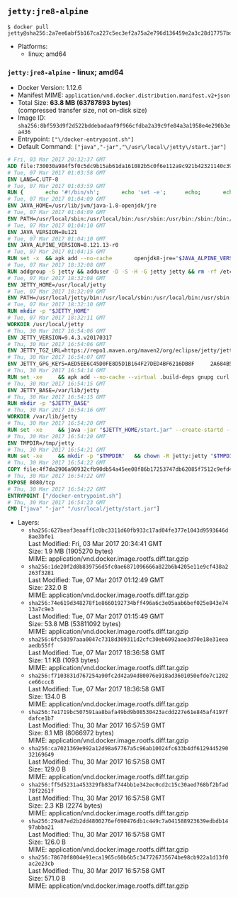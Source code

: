 ## `jetty:jre8-alpine`

```console
$ docker pull jetty@sha256:2a7ee6abf5b167ca227c5ec3ef2a75a2e796d136459e2a3c28d17757bde193b1
```

-	Platforms:
	-	linux; amd64

### `jetty:jre8-alpine` - linux; amd64

-	Docker Version: 1.12.6
-	Manifest MIME: `application/vnd.docker.distribution.manifest.v2+json`
-	Total Size: **63.8 MB (63787893 bytes)**  
	(compressed transfer size, not on-disk size)
-	Image ID: `sha256:8bf593d9f2d522bddebadaaf9f966cfdba2a39c9fe84a3a1958e4e290b3ea436`
-	Entrypoint: `["\/docker-entrypoint.sh"]`
-	Default Command: `["java","-jar","\/usr\/local\/jetty\/start.jar"]`

```dockerfile
# Fri, 03 Mar 2017 20:32:37 GMT
ADD file:730030a984f5f0c5dc9b15ab61da161082b5c0f6e112a9c921b42321140c3927 in / 
# Tue, 07 Mar 2017 01:03:58 GMT
ENV LANG=C.UTF-8
# Tue, 07 Mar 2017 01:03:59 GMT
RUN { 		echo '#!/bin/sh'; 		echo 'set -e'; 		echo; 		echo 'dirname "$(dirname "$(readlink -f "$(which javac || which java)")")"'; 	} > /usr/local/bin/docker-java-home 	&& chmod +x /usr/local/bin/docker-java-home
# Tue, 07 Mar 2017 01:04:09 GMT
ENV JAVA_HOME=/usr/lib/jvm/java-1.8-openjdk/jre
# Tue, 07 Mar 2017 01:04:09 GMT
ENV PATH=/usr/local/sbin:/usr/local/bin:/usr/sbin:/usr/bin:/sbin:/bin:/usr/lib/jvm/java-1.8-openjdk/jre/bin:/usr/lib/jvm/java-1.8-openjdk/bin
# Tue, 07 Mar 2017 01:04:10 GMT
ENV JAVA_VERSION=8u121
# Tue, 07 Mar 2017 01:04:10 GMT
ENV JAVA_ALPINE_VERSION=8.121.13-r0
# Tue, 07 Mar 2017 01:04:15 GMT
RUN set -x 	&& apk add --no-cache 		openjdk8-jre="$JAVA_ALPINE_VERSION" 	&& [ "$JAVA_HOME" = "$(docker-java-home)" ]
# Tue, 07 Mar 2017 18:32:08 GMT
RUN addgroup -S jetty && adduser -D -S -H -G jetty jetty && rm -rf /etc/group- /etc/passwd- /etc/shadow-
# Tue, 07 Mar 2017 18:32:08 GMT
ENV JETTY_HOME=/usr/local/jetty
# Tue, 07 Mar 2017 18:32:09 GMT
ENV PATH=/usr/local/jetty/bin:/usr/local/sbin:/usr/local/bin:/usr/sbin:/usr/bin:/sbin:/bin:/usr/lib/jvm/java-1.8-openjdk/jre/bin:/usr/lib/jvm/java-1.8-openjdk/bin
# Tue, 07 Mar 2017 18:32:10 GMT
RUN mkdir -p "$JETTY_HOME"
# Tue, 07 Mar 2017 18:32:11 GMT
WORKDIR /usr/local/jetty
# Thu, 30 Mar 2017 16:54:06 GMT
ENV JETTY_VERSION=9.4.3.v20170317
# Thu, 30 Mar 2017 16:54:06 GMT
ENV JETTY_TGZ_URL=https://repo1.maven.org/maven2/org/eclipse/jetty/jetty-home/9.4.3.v20170317/jetty-home-9.4.3.v20170317.tar.gz
# Thu, 30 Mar 2017 16:54:07 GMT
ENV JETTY_GPG_KEYS=AED5EE6C45D0FE8D5D1B164F27DED4BF6216DB8F 	2A684B57436A81FA8706B53C61C3351A438A3B7D 	5989BAF76217B843D66BE55B2D0E1FB8FE4B68B4 	B59B67FD7904984367F931800818D9D68FB67BAC 	BFBB21C246D7776836287A48A04E0C74ABB35FEA 	8B096546B1A8F02656B15D3B1677D141BCF3584D
# Thu, 30 Mar 2017 16:54:14 GMT
RUN set -xe 	&& apk add --no-cache --virtual .build-deps gnupg curl 	&& curl -SL "$JETTY_TGZ_URL" -o jetty.tar.gz 	&& curl -SL "$JETTY_TGZ_URL.asc" -o jetty.tar.gz.asc 	&& export GNUPGHOME="$(mktemp -d)" 	&& for key in $JETTY_GPG_KEYS; do 		gpg --keyserver ha.pool.sks-keyservers.net --recv-keys "$key"; done 	&& gpg --batch --verify jetty.tar.gz.asc jetty.tar.gz 	&& rm -r "$GNUPGHOME" 	&& tar -xvzf jetty.tar.gz 	&& mv jetty-home-$JETTY_VERSION/* ./ 	&& sed -i '/jetty-logging/d' etc/jetty.conf 	&& rm jetty.tar.gz* 	&& rm -fr jetty-home-$JETTY_VERSION/ 	&& apk del .build-deps 	&& rm -fr .build-deps 	&& rm -rf /tmp/hsperfdata_root
# Thu, 30 Mar 2017 16:54:15 GMT
ENV JETTY_BASE=/var/lib/jetty
# Thu, 30 Mar 2017 16:54:15 GMT
RUN mkdir -p "$JETTY_BASE"
# Thu, 30 Mar 2017 16:54:16 GMT
WORKDIR /var/lib/jetty
# Thu, 30 Mar 2017 16:54:20 GMT
RUN set -xe 	&& java -jar "$JETTY_HOME/start.jar" --create-startd --add-to-start="server,http,deploy,jsp,jstl,ext,resources,websocket,setuid" 	&& chown -R jetty:jetty "$JETTY_BASE" 	&& rm -rf /tmp/hsperfdata_root
# Thu, 30 Mar 2017 16:54:20 GMT
ENV TMPDIR=/tmp/jetty
# Thu, 30 Mar 2017 16:54:21 GMT
RUN set -xe 	&& mkdir -p "$TMPDIR" 	&& chown -R jetty:jetty "$TMPDIR"
# Thu, 30 Mar 2017 16:54:22 GMT
COPY file:4f7da2906a90932cfb90db54a45ee08f86b17253747db62085f7512c9efd46ad in / 
# Thu, 30 Mar 2017 16:54:22 GMT
EXPOSE 8080/tcp
# Thu, 30 Mar 2017 16:54:22 GMT
ENTRYPOINT ["/docker-entrypoint.sh"]
# Thu, 30 Mar 2017 16:54:23 GMT
CMD ["java" "-jar" "/usr/local/jetty/start.jar"]
```

-	Layers:
	-	`sha256:627beaf3eaaff1c0bc3311d60fb933c17ad04fe377e1043d9593646d8ae3bfe1`  
		Last Modified: Fri, 03 Mar 2017 20:34:41 GMT  
		Size: 1.9 MB (1905270 bytes)  
		MIME: application/vnd.docker.image.rootfs.diff.tar.gzip
	-	`sha256:1de20f2d8b839756d5fc0ae6871096666a822b6b4205e11e9cf438a2263f3281`  
		Last Modified: Tue, 07 Mar 2017 01:12:49 GMT  
		Size: 232.0 B  
		MIME: application/vnd.docker.image.rootfs.diff.tar.gzip
	-	`sha256:74e619d348278f1e8660192734bff496a6c3e05aab6bef025e843e7413a7c9e3`  
		Last Modified: Tue, 07 Mar 2017 01:15:49 GMT  
		Size: 53.8 MB (53811092 bytes)  
		MIME: application/vnd.docker.image.rootfs.diff.tar.gzip
	-	`sha256:6fc50397aaa0047c7318d309311d2cfc30eb6092aae3d70e18e31eeaaedb55ff`  
		Last Modified: Tue, 07 Mar 2017 18:36:58 GMT  
		Size: 1.1 KB (1093 bytes)  
		MIME: application/vnd.docker.image.rootfs.diff.tar.gzip
	-	`sha256:f7103831d767254a90fc2d42a94d80076e918ad3601050efde7c1202ce66ccc8`  
		Last Modified: Tue, 07 Mar 2017 18:36:58 GMT  
		Size: 134.0 B  
		MIME: application/vnd.docker.image.rootfs.diff.tar.gzip
	-	`sha256:7e1719bc507591aa8bafa49bd9b08530423acdd227e61e845af4197fdafce1b7`  
		Last Modified: Thu, 30 Mar 2017 16:57:59 GMT  
		Size: 8.1 MB (8066972 bytes)  
		MIME: application/vnd.docker.image.rootfs.diff.tar.gzip
	-	`sha256:ca7021369e992a12d98a67767a5c96ab10024fc633b4df612944529032169649`  
		Last Modified: Thu, 30 Mar 2017 16:57:58 GMT  
		Size: 129.0 B  
		MIME: application/vnd.docker.image.rootfs.diff.tar.gzip
	-	`sha256:ff5d5231a453329fb83af744bb1e342ec0cd2c15c30aed768bf2bfad78f2261f`  
		Last Modified: Thu, 30 Mar 2017 16:57:58 GMT  
		Size: 2.3 KB (2274 bytes)  
		MIME: application/vnd.docker.image.rootfs.diff.tar.gzip
	-	`sha256:29a87ed2b2dd4800276ef690476db1c449c7a041588923639edbdb1497abba21`  
		Last Modified: Thu, 30 Mar 2017 16:57:58 GMT  
		Size: 126.0 B  
		MIME: application/vnd.docker.image.rootfs.diff.tar.gzip
	-	`sha256:78670f8004e91eca1965c60b6b5c347726735674be98cb922a1d13f0ac2e23cb`  
		Last Modified: Thu, 30 Mar 2017 16:57:58 GMT  
		Size: 571.0 B  
		MIME: application/vnd.docker.image.rootfs.diff.tar.gzip
